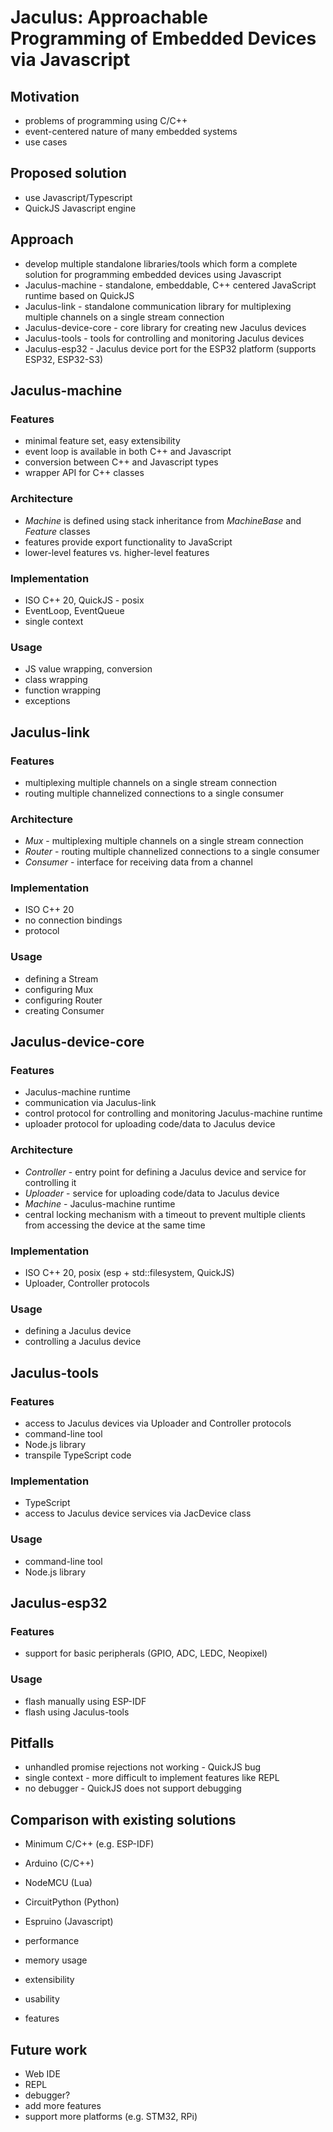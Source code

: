 # Jaculus: Approachable Programming of Embedded Devices via Javascript

## Motivation
- problems of programming using C/C++
- event-centered nature of many embedded systems
- use cases

## Proposed solution
- use Javascript/Typescript
- QuickJS Javascript engine

## Approach
- develop multiple standalone libraries/tools which form a complete solution for programming embedded devices using Javascript
- Jaculus-machine - standalone, embeddable, C++ centered JavaScript runtime based on QuickJS
- Jaculus-link - standalone communication library for multiplexing multiple channels on a single stream connection
- Jaculus-device-core - core library for creating new Jaculus devices
- Jaculus-tools - tools for controlling and monitoring Jaculus devices
- Jaculus-esp32 - Jaculus device port for the ESP32 platform (supports ESP32, ESP32-S3)


## Jaculus-machine

### Features
- minimal feature set, easy extensibility
- event loop is available in both C++ and Javascript
- conversion between C++ and Javascript types
- wrapper API for C++ classes

### Architecture
- *Machine* is defined using stack inheritance from *MachineBase* and *Feature* classes
- features provide export functionality to JavaScript
- lower-level features vs. higher-level features

### Implementation
- ISO C++ 20, QuickJS - posix
- EventLoop, EventQueue
- single context

### Usage
- JS value wrapping, conversion
- class wrapping
- function wrapping
- exceptions

## Jaculus-link

### Features
- multiplexing multiple channels on a single stream connection
- routing multiple channelized connections to a single consumer

### Architecture
- *Mux* - multiplexing multiple channels on a single stream connection
- *Router* - routing multiple channelized connections to a single consumer
- *Consumer* - interface for receiving data from a channel

### Implementation
- ISO C++ 20
- no connection bindings
- protocol

### Usage
- defining a Stream
- configuring Mux
- configuring Router
- creating Consumer


## Jaculus-device-core

### Features
- Jaculus-machine runtime
- communication via Jaculus-link
- control protocol for controlling and monitoring Jaculus-machine runtime
- uploader protocol for uploading code/data to Jaculus device

### Architecture
- *Controller* - entry point for defining a Jaculus device and service for controlling it
- *Uploader* - service for uploading code/data to Jaculus device
- *Machine* - Jaculus-machine runtime
- central locking mechanism with a timeout to prevent multiple clients from accessing the device at the same time

### Implementation
- ISO C++ 20, posix (esp + std::filesystem, QuickJS)
- Uploader, Controller protocols

### Usage
- defining a Jaculus device
- controlling a Jaculus device


## Jaculus-tools

### Features
- access to Jaculus devices via Uploader and Controller protocols
- command-line tool
- Node.js library
- transpile TypeScript code

### Implementation
- TypeScript
- access to Jaculus device services via JacDevice class

### Usage
- command-line tool
- Node.js library


## Jaculus-esp32

### Features
- support for basic peripherals (GPIO, ADC, LEDC, Neopixel)

### Usage
- flash manually using ESP-IDF
- flash using Jaculus-tools


## Pitfalls
- unhandled promise rejections not working - QuickJS bug
- single context - more difficult to implement features like REPL
- no debugger - QuickJS does not support debugging


## Comparison with existing solutions
- Minimum C/C++ (e.g. ESP-IDF)
- Arduino (C/C++)
- NodeMCU (Lua)
- CircuitPython (Python)
- Espruino (Javascript)

- performance
- memory usage
- extensibility
- usability
- features


## Future work
- Web IDE
- REPL
- debugger?
- add more features
- support more platforms (e.g. STM32, RPi)

